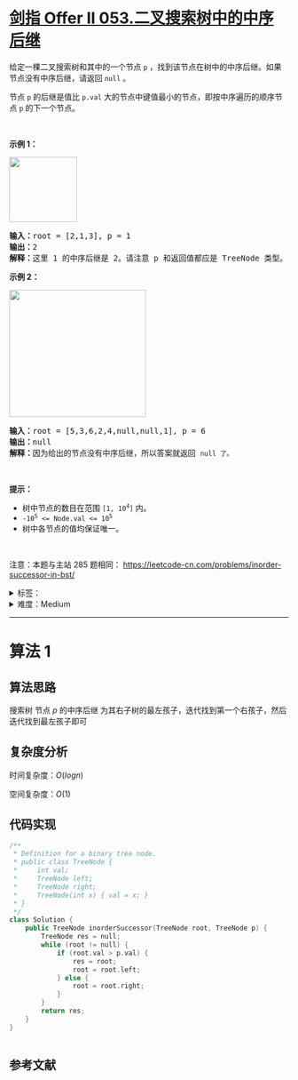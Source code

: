 # [剑指 Offer II 053.二叉搜索树中的中序后继](https://leetcode.cn/problems/P5rCT8/)

<p>给定一棵二叉搜索树和其中的一个节点 <code>p</code> ，找到该节点在树中的中序后继。如果节点没有中序后继，请返回 <code>null</code> 。</p>

<p>节点&nbsp;<code>p</code>&nbsp;的后继是值比&nbsp;<code>p.val</code>&nbsp;大的节点中键值最小的节点，即按中序遍历的顺序节点 <code>p</code> 的下一个节点。</p>

<p>&nbsp;</p>

<p><strong>示例 1：</strong></p>

<p><img alt="" src="https://assets.leetcode.com/uploads/2019/01/23/285_example_1.PNG" style="height: 117px; width: 122px;" /></p>

<pre>
<strong>输入：</strong>root = [2,1,3], p = 1
<strong>输出：</strong>2
<strong>解释：</strong>这里 1 的中序后继是 2。请注意 p 和返回值都应是 TreeNode 类型。
</pre>

<p><strong>示例&nbsp;2：</strong></p>

<p><img alt="" src="https://assets.leetcode.com/uploads/2019/01/23/285_example_2.PNG" style="height: 229px; width: 246px;" /></p>

<pre>
<strong>输入：</strong>root = [5,3,6,2,4,null,null,1], p = 6
<strong>输出：</strong>null
<strong>解释：</strong>因为给出的节点没有中序后继，所以答案就返回 <code>null 了。</code>
</pre>

<p>&nbsp;</p>

<p><strong>提示：</strong></p>

<ul>
	<li>树中节点的数目在范围 <code>[1, 10<sup>4</sup>]</code> 内。</li>
	<li><code>-10<sup>5</sup> &lt;= Node.val &lt;= 10<sup>5</sup></code></li>
	<li>树中各节点的值均保证唯一。</li>
</ul>

<p>&nbsp;</p>

<p><meta charset="UTF-8" />注意：本题与主站 285&nbsp;题相同：&nbsp;<a href="https://leetcode-cn.com/problems/inorder-successor-in-bst/">https://leetcode-cn.com/problems/inorder-successor-in-bst/</a></p>

<details>
<summary>标签：</summary>
['树', '深度优先搜索', '二叉搜索树', '二叉树']
</details>

<details>
<summary>难度：Medium</summary>
喜欢：61
</details>

---

# 算法 1

## 算法思路

搜索树 节点 $p$ 的中序后继 为其右子树的最左孩子，迭代找到第一个右孩子，然后迭代找到最左孩子即可

## 复杂度分析

时间复杂度：$O(logn)$

空间复杂度：$O(1)$

## 代码实现

```cpp []
/**
 * Definition for a binary tree node.
 * public class TreeNode {
 *     int val;
 *     TreeNode left;
 *     TreeNode right;
 *     TreeNode(int x) { val = x; }
 * }
 */
class Solution {
    public TreeNode inorderSuccessor(TreeNode root, TreeNode p) {
        TreeNode res = null;
        while (root != null) {
            if (root.val > p.val) {
                res = root;
                root = root.left;
            } else {
                root = root.right;
            }
        }
        return res;
    }
}
```

```java []

```

## 参考文献
